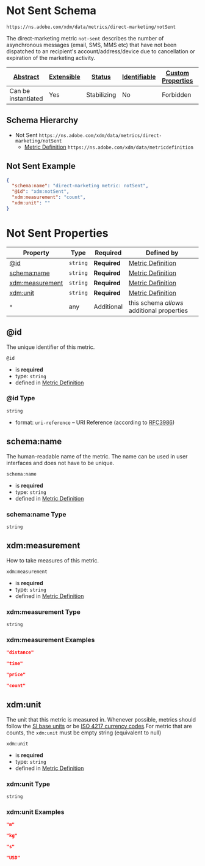 
# Not Sent Schema

```
https://ns.adobe.com/xdm/data/metrics/direct-marketing/notSent
```

The direct-marketing metric `not-sent` describes the number of asynchronous messages (email, SMS, MMS etc) that have not been dispatched to an recipient's account/address/device due to cancellation or expiration of the marketing activity.

| [Abstract](../../abstract.md) | [Extensible](../../extensions.md) | [Status](../../status.md) | [Identifiable](../../id.md) | [Custom Properties](../../extensions.md) | [Additional Properties](../../extensions.md) | Defined In |
|-------------------------------|-----------------------------------|---------------------------|-----------------------------|------------------------------------------|----------------------------------------------|------------|
| Can be instantiated | Yes | Stabilizing | No | Forbidden | Permitted | [data/not-sent.schema.json](data/not-sent.schema.json) |
## Schema Hierarchy

* Not Sent `https://ns.adobe.com/xdm/data/metrics/direct-marketing/notSent`
  * [Metric Definition](metricdefinition.schema.md) `https://ns.adobe.com/xdm/data/metricdefinition`


## Not Sent Example
```json
{
  "schema:name": "direct-marketing metric: notSent",
  "@id": "xdm:notSent",
  "xdm:measurement": "count",
  "xdm:unit": ""
}
```

# Not Sent Properties

| Property | Type | Required | Defined by |
|----------|------|----------|------------|
| [@id](#id) | `string` | **Required** | [Metric Definition](metricdefinition.schema.md#id) |
| [schema:name](#schemaname) | `string` | **Required** | [Metric Definition](metricdefinition.schema.md#schemaname) |
| [xdm:measurement](#xdmmeasurement) | `string` | **Required** | [Metric Definition](metricdefinition.schema.md#xdmmeasurement) |
| [xdm:unit](#xdmunit) | `string` | **Required** | [Metric Definition](metricdefinition.schema.md#xdmunit) |
| `*` | any | Additional | this schema *allows* additional properties |

## @id

The unique identifier of this metric.

`@id`
* is **required**
* type: `string`
* defined in [Metric Definition](metricdefinition.schema.md#id)

### @id Type


`string`
* format: `uri-reference` – URI Reference (according to [RFC3986](https://tools.ietf.org/html/rfc3986))






## schema:name

The human-readable name of the metric. The name can be used in user interfaces and does not have to be unique.

`schema:name`
* is **required**
* type: `string`
* defined in [Metric Definition](metricdefinition.schema.md#schemaname)

### schema:name Type


`string`






## xdm:measurement

How to take measures of this metric.

`xdm:measurement`
* is **required**
* type: `string`
* defined in [Metric Definition](metricdefinition.schema.md#xdmmeasurement)

### xdm:measurement Type


`string`





### xdm:measurement Examples

```json
"distance"
```

```json
"time"
```

```json
"price"
```

```json
"count"
```



## xdm:unit

The unit that this metric is measured in. Whenever possible, metrics should follow the [SI base units](https://www.bipm.org/en/measurement-units/) or be [ISO 4217 currency codes](https://www.iso.org/iso-4217-currency-codes.html).For metric that are counts, the `xdm:unit` must be empty string (equivalent to null)

`xdm:unit`
* is **required**
* type: `string`
* defined in [Metric Definition](metricdefinition.schema.md#xdmunit)

### xdm:unit Type


`string`





### xdm:unit Examples

```json
"m"
```

```json
"kg"
```

```json
"s"
```

```json
"USD"
```


